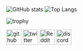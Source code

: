 ![GitHub stats](https://github-readme-stats.vercel.app/api?username=CamilaTokisaki&show_icons=true&theme=dark&hide_border=true)  ![Top Langs](https://github-readme-stats.vercel.app/api/top-langs/?username=CamilaTokisaki&theme=dark&hide_border=true)

![trophy](https://github-profile-trophy.vercel.app/?username=CamilaTokisaki&no-frame=true&no-bg=true&theme=juicyfresh)

[<img src='https://cdn.jsdelivr.net/npm/simple-icons@3.0.1/icons/github.svg' alt='github' height='40'>](https://github.com/CamilaTokisaki)  [<img src='https://cdn.jsdelivr.net/npm/simple-icons@3.0.1/icons/twitter.svg' alt='twitter' height='40'>](https://twitter.com/@CamilaTokisaki)  [<img src='https://cdn.jsdelivr.net/npm/simple-icons@3.0.1/icons/reddit.svg' alt='Reddit' height='40'>](https://www.reddit.com/user/ViolettaBovten)  [<img src='https://cdn.jsdelivr.net/npm/simple-icons@3.0.1/icons/discord.svg' alt='discord' height='40'>](https://avatars.githubusercontent.com/u/63332507)  
